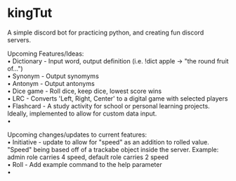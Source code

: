# kingTut
A simple discord bot for practicing python, and creating fun discord servers.  
  
Upcoming Features/Ideas:  
• Dictionary - Input word, output definition (i.e. !dict apple -> "the round fruit of...")  
  • Synonym - Output synomyms  
  • Antonym - Output antonyms  
• Dice game - Roll dice, keep dice, lowest score wins  
• LRC - Converts 'Left, Right, Center' to a digital game with selected players  
• Flashcard - A study activity for school or personal learning projects. Ideally, implemented to allow for custom data input.  
•  
  
Upcoming changes/updates to current features:  
• Initiative - update to allow for "speed" as an addition to rolled value. "Speed" being based off of a trackabe object inside the server. Example: admin role carries 4 speed, default role carries 2 speed  
• Roll - Add example command to the help parameter  
•   
  
